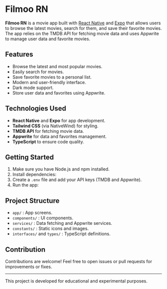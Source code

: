# Filmoo RN

**Filmoo RN** is a movie app built with [React Native](https://reactnative.dev/) and [Expo](https://expo.dev/) that allows users to browse the latest movies, search for them, and save their favorite movies. The app relies on the TMDB API for fetching movie data and uses Appwrite to manage user data and favorite movies.

## Features

- Browse the latest and most popular movies.
- Easily search for movies.
- Save favorite movies to a personal list.
- Modern and user-friendly interface.
- Dark mode support.
- Store user data and favorites using Appwrite.

## Technologies Used

- **React Native** and **Expo** for app development.
- **Tailwind CSS** (via NativeWind) for styling.
- **TMDB API** for fetching movie data.
- **Appwrite** for data and favorites management.
- **TypeScript** to ensure code quality.

## Getting Started

1. Make sure you have Node.js and npm installed.
2. Install dependencies:
3. Create a `.env` file and add your API keys (TMDB and Appwrite).
4. Run the app:


## Project Structure

- `app/` : App screens.
- `components/` : UI components.
- `services/` : Data fetching and Appwrite services.
- `constants/` : Static icons and images.
- `interfaces/` and `types/` : TypeScript definitions.

## Contribution

Contributions are welcome! Feel free to open issues or pull requests for improvements or fixes.

---

This project is developed for educational and experimental purposes.

